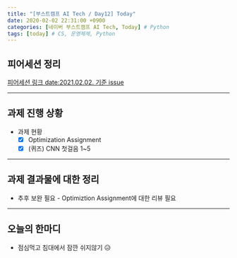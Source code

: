 ```yaml
---
title: "[부스트캠프 AI Tech / Day12] Today"
date: 2020-02-02 22:31:00 +0900
categories: [네이버 부스트캠프 AI Tech, Today] # Python
tags: [today] # CS, 운영체제, Python
---
```



## **피어세션 정리**

[피어세션 링크 date:2021.02.02. 기준 issue](https://github.com/boostcamp-ai-tech-4/peer-session/issues)

---

## **과제 진행 상황**

- 과제 현황
  - [X] Optimization Assignment
  - [X] (퀴즈) CNN 첫걸음 1~5

---

## **과제 결과물에 대한 정리**

- 추후 보완 필요 - Optimiztion Assignment에 대한 리뷰 필요

---

## **오늘의 한마디**

- 점심먹고 침대에서 잠깐 쉬지않기 😥
